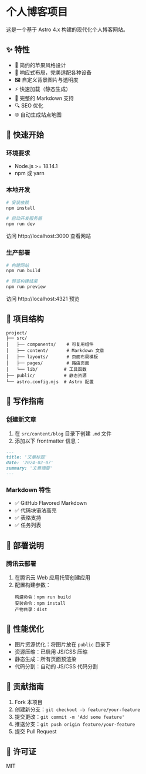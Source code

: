 # 个人博客项目

这是一个基于 Astro 4.x 构建的现代化个人博客网站。

## ✨ 特性

- 🎨 简约的苹果风格设计
- 📱 响应式布局，完美适配各种设备
- 🖼️ 自定义背景图片与透明度
- ⚡️ 快速加载（静态生成）
- 📝 完整的 Markdown 支持
- 🔍 SEO 优化
- 🌐 自动生成站点地图

## 🚀 快速开始

### 环境要求
- Node.js >= 18.14.1
- npm 或 yarn

### 本地开发
```bash
# 安装依赖
npm install

# 启动开发服务器
npm run dev
```
访问 http://localhost:3000 查看网站

### 生产部署
```bash
# 构建网站
npm run build

# 预览构建结果
npm run preview
```
访问 http://localhost:4321 预览

## 📁 项目结构
```
project/
├── src/
│   ├── components/    # 可复用组件
│   ├── content/       # Markdown 文章
│   ├── layouts/       # 页面布局模板
│   ├── pages/         # 路由页面
│   └── lib/          # 工具函数
├── public/           # 静态资源
└── astro.config.mjs  # Astro 配置
```

## 📝 写作指南

### 创建新文章
1. 在 `src/content/blog` 目录下创建 `.md` 文件
2. 添加以下 frontmatter 信息：
```markdown
---
title: '文章标题'
date: '2024-02-07'
summary: '文章摘要'
---
```

### Markdown 特性
- ✅ GitHub Flavored Markdown
- ✅ 代码块语法高亮
- ✅ 表格支持
- ✅ 任务列表

## 🚀 部署说明

### 腾讯云部署
1. 在腾讯云 Web 应用托管创建应用
2. 配置构建参数：
   ```
   构建命令：npm run build
   安装命令：npm install
   产物目录：dist
   ```

## 🔧 性能优化

- 图片资源优化：将图片放在 `public` 目录下
- 资源压缩：已启用 JS/CSS 压缩
- 静态生成：所有页面预渲染
- 代码分割：自动的 JS/CSS 代码分割

## 🤝 贡献指南

1. Fork 本项目
2. 创建新分支：`git checkout -b feature/your-feature`
3. 提交更改：`git commit -m 'Add some feature'`
4. 推送分支：`git push origin feature/your-feature`
5. 提交 Pull Request

## 📄 许可证

MIT